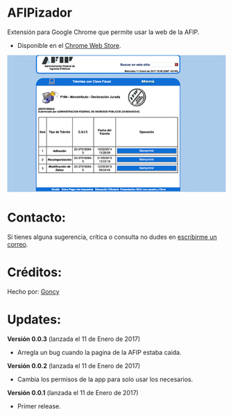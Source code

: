 # AFIPizador
Extensión para Google Chrome que permite usar la web de la AFIP.

- Disponible en el [Chrome Web
   Store](https://chrome.google.com/webstore/detail/ajbbncchkoddmdigmcmalbpmkmmgmoek).
   
![Screenshot](https://raw.githubusercontent.com/goncy/afipizador/master/screenshots/google-640.png)

# Contacto:
Si tienes alguna sugerencia, crítica o consulta no dudes en [escribirme un correo](mailto:gonzalo.pozzo4@gmail.com?Subject=AFIPizador).

# Créditos:
Hecho por: [Goncy](http://github.com/goncy)

# Updates:
**Versión 0.0.3** (lanzada el 11 de Enero de 2017)
* Arregla un bug cuando la pagina de la AFIP estaba caida.

**Versión 0.0.2** (lanzada el 11 de Enero de 2017)
* Cambia los permisos de la app para solo usar los necesarios.

**Versión 0.0.1** (lanzada el 11 de Enero de 2017)
* Primer release.